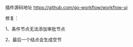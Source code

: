 插件源码地址 https://github.com/go-workflow/workflow-ui

修复：

  1、条件节点无法添加审批节点
  
  2、最后一个结点会生成空节









